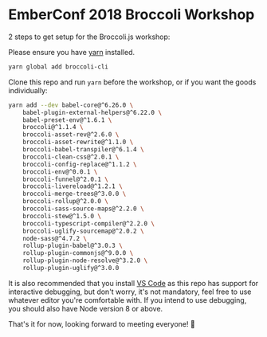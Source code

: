 # EmberConf 2018 Broccoli Workshop

2 steps to get setup for the Broccoli.js workshop:

Please ensure you have [yarn](https://yarnpkg.com/en/docs/install) installed.

```bash
yarn global add broccoli-cli
```

Clone this repo and run `yarn` before the workshop, or if you want the goods individually:

```bash
yarn add --dev babel-core@^6.26.0 \
    babel-plugin-external-helpers@^6.22.0 \
    babel-preset-env@^1.6.1 \
    broccoli@^1.1.4 \
    broccoli-asset-rev@^2.6.0 \
    broccoli-asset-rewrite@^1.1.0 \
    broccoli-babel-transpiler@^6.1.4 \
    broccoli-clean-css@^2.0.1 \
    broccoli-config-replace@^1.1.2 \
    broccoli-env@^0.0.1 \
    broccoli-funnel@^2.0.1 \
    broccoli-livereload@^1.2.1 \
    broccoli-merge-trees@^3.0.0 \
    broccoli-rollup@^2.0.0 \
    broccoli-sass-source-maps@^2.2.0 \
    broccoli-stew@^1.5.0 \
    broccoli-typescript-compiler@^2.2.0 \
    broccoli-uglify-sourcemap@^2.0.2 \
    node-sass@^4.7.2 \
    rollup-plugin-babel@^3.0.3 \
    rollup-plugin-commonjs@^9.0.0 \
    rollup-plugin-node-resolve@^3.2.0 \
    rollup-plugin-uglify@^3.0.0 
```

It is also recommended that you install [VS Code](https://code.visualstudio.com/download) as this repo has support for
interactive debugging, but don't worry, it's not mandatory, feel free to use whatever editor you're comfortable with.
If you intend to use debugging, you should also have Node version 8 or above.

That's it for now, looking forward to meeting everyone! 🐹 
